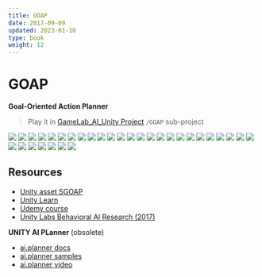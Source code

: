 ```yaml
---
title: GOAP
date: 2017-09-09
updated: 2023-01-10
type: book
weight: 12
---
```

# GOAP
**Goal-Oriented Action Planner**

> Play it in [GameLab_AI_Unity Project](https://github.com/StefanoCecere/GameLab_AI_Unity) `/GOAP` sub-project

![](../../../assets/img/gamedev/img-ai/goap/goap_01.webp)
![](../../../assets/img/gamedev/img-ai/goap/goap_02.webp)
![](../../../assets/img/gamedev/img-ai/goap/goap_03.webp)
![](../../../assets/img/gamedev/img-ai/goap/goap_04.webp)
![](../../../assets/img/gamedev/img-ai/goap/goap_05.webp)
![](../../../assets/img/gamedev/img-ai/goap/goap_06.webp)
![](../../../assets/img/gamedev/img-ai/goap/goap_07.webp)
![](../../../assets/img/gamedev/img-ai/goap/goap_08.webp)
![](../../../assets/img/gamedev/img-ai/goap/goap_09.webp)
![](../../../assets/img/gamedev/img-ai/goap/goap_10.webp)
![](../../../assets/img/gamedev/img-ai/goap/goap_11.webp)
![](../../../assets/img/gamedev/img-ai/goap/goap_12.webp)
![](../../../assets/img/gamedev/img-ai/goap/goap_13.webp)
![](../../../assets/img/gamedev/img-ai/goap/goap_14.webp)
![](../../../assets/img/gamedev/img-ai/goap/goap_15.webp)
![](../../../assets/img/gamedev/img-ai/goap/goap_16.webp)
![](../../../assets/img/gamedev/img-ai/goap/goap_17.webp)
![](../../../assets/img/gamedev/img-ai/goap/goap_18.webp)
![](../../../assets/img/gamedev/img-ai/goap/goap_19.webp)
![](../../../assets/img/gamedev/img-ai/goap/goap_20.webp)
![](../../../assets/img/gamedev/img-ai/goap/goap_21.webp)
![](../../../assets/img/gamedev/img-ai/goap/goap_22.webp)
![](../../../assets/img/gamedev/img-ai/goap/goap_23.webp)
![](../../../assets/img/gamedev/img-ai/goap/goap_24.webp)
![](../../../assets/img/gamedev/img-ai/goap/goap_25.webp)
![](../../../assets/img/gamedev/img-ai/goap/goap_26.webp)
![](../../../assets/img/gamedev/img-ai/goap/goap_27.webp)
![](../../../assets/img/gamedev/img-ai/goap/goap_28.webp)
![](../../../assets/img/gamedev/img-ai/goap/goap_29.webp)
![](../../../assets/img/gamedev/img-ai/goap/goap_30.webp)
![](../../../assets/img/gamedev/img-ai/goap/goap_31.webp)
![](../../../assets/img/gamedev/img-ai/goap/goap_32.webp)

## **Resources**

- [Unity asset SGOAP](https://assetstore.unity.com/packages/tools/ai/s-goap-ai-solution-167167)
- [Unity Learn](https://learn.unity.com/project/goal-driven-behaviour)
- [Udemy course](https://www.udemy.com/course/ai_with_goap/)
- [Unity Labs Behavioral AI Research (2017)](https://www.youtube.com/watch?v=78nhJNPS0vA)

**UNITY AI PLanner** (obsolete)

- [ai.planner docs](https://docs.unity3d.com/Packages/com.unity.ai.planner@0.3/manual/index.html)  
- [ai.planner samples](https://github.com/Unity-Technologies/ai-planner-samples)  
- [ai.planner video](https://www.youtube.com/watch?v=ZdN8dDa0ff4)  
